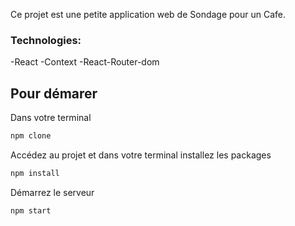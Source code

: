 Ce projet est une petite application web de Sondage pour un Cafe.

### Technologies:

-React
-Context
-React-Router-dom

## Pour démarer

Dans votre terminal

```bash
npm clone
```

Accédez au projet et dans votre terminal installez les packages

```bash
npm install
```

Démarrez le serveur

```bash
npm start
```
